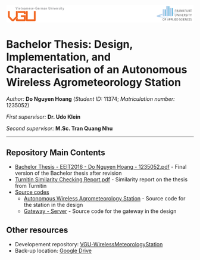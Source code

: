 ![](https://github.com/Dreamy-Z3r0/VGUThesis-AutonomousWirelessAgrometeorologyStation/blob/main/Logos.PNG)

# Bachelor Thesis: Design, Implementation, and Characterisation of an Autonomous Wireless Agrometeorology Station

*Author:* **Do Nguyen Hoang** (*Student ID:* 11374; *Matriculation number:* 1235052)

*First supervisor:* **Dr. Udo Klein**

*Second supervisor:* **M.Sc. Tran Quang Nhu**

----

## Repository Main Contents
+ [Bachelor Thesis - EEIT2016 - Do Nguyen Hoang - 1235052.pdf](https://github.com/Dreamy-Z3r0/VGUThesis-AutonomousWirelessAgrometeorologyStation/blob/main/Bachelor%20Thesis%20-%20EEIT2016%20-%20Do%20Nguyen%20Hoang%20-%201235052.pdf) - Final version of the Bachelor thesis after revision
+ [Turnitin Similarity Checking Report.pdf](https://github.com/Dreamy-Z3r0/VGUThesis-AutonomousWirelessAgrometeorologyStation/blob/main/Turnitin%20Similarity%20Checking%20Report.pdf) - Similarity report on the thesis from Turnitin
+ [Source codes](https://github.com/Dreamy-Z3r0/VGUThesis-AutonomousWirelessAgrometeorologyStation/tree/main/Source%20codes)
    + [Autonomous Wireless Agrometeorology Station](https://github.com/Dreamy-Z3r0/VGUThesis-AutonomousWirelessAgrometeorologyStation/tree/main/Source%20codes/Autonomous%20Wireless%20Agrometeorology%20Station) - Source code for the station in the design
    + [Gateway - Server](https://github.com/Dreamy-Z3r0/VGUThesis-AutonomousWirelessAgrometeorologyStation/tree/main/Source%20codes/Gateway%20-%20Server) - Source code for the gateway in the design

## Other resources
+ Developement repository: [VGU-WirelessMeteorologyStation](https://github.com/Dreamy-Z3r0/VGU-WirelessMeteorologyStation)
+ Back-up location: [Google Drive](https://drive.google.com/drive/folders/1Gzf2XMGtcXnm2hDnnmSfLJve8-1cFSM5?usp=share_link)